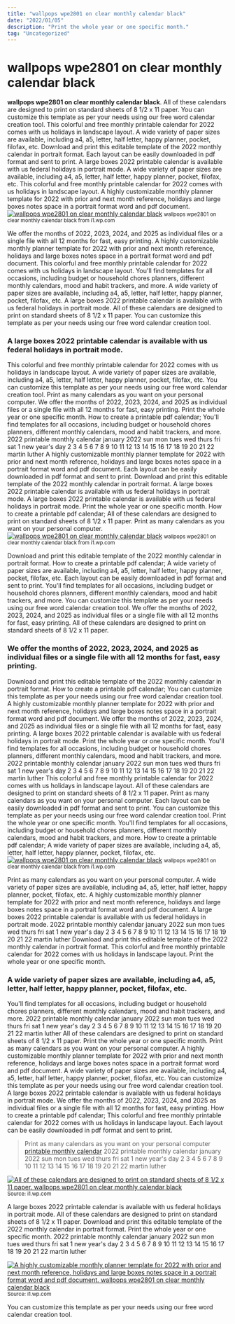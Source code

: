 ```yaml
---
title: "wallpops wpe2801 on clear monthly calendar black"
date: "2022/01/05"
description: "Print the whole year or one specific month."
tag: "Uncategorized"
---
```


# wallpops wpe2801 on clear monthly calendar black
**wallpops wpe2801 on clear monthly calendar black**. All of these calendars are designed to print on standard sheets of 8 1/2 x 11 paper. You can customize this template as per your needs using our free word calendar creation tool. This colorful and free monthly printable calendar for 2022 comes with us holidays in landscape layout. A wide variety of paper sizes are available, including a4, a5, letter, half letter, happy planner, pocket, filofax, etc. Download and print this editable template of the 2022 monthly calendar in portrait format.
Each layout can be easily downloaded in pdf format and sent to print. A large boxes 2022 printable calendar is available with us federal holidays in portrait mode. A wide variety of paper sizes are available, including a4, a5, letter, half letter, happy planner, pocket, filofax, etc. This colorful and free monthly printable calendar for 2022 comes with us holidays in landscape layout. A highly customizable monthly planner template for 2022 with prior and next month reference, holidays and large boxes notes space in a portrait format word and pdf document.
[![wallpops wpe2801 on clear monthly calendar black](https://i1.wp.com/B07DQ6L73N "wallpops wpe2801 on clear monthly calendar black")](https://i1.wp.com/B07DQ6L73N)
<small>wallpops wpe2801 on clear monthly calendar black from i1.wp.com</small>

We offer the months of 2022, 2023, 2024, and 2025 as individual files or a single file with all 12 months for fast, easy printing. A highly customizable monthly planner template for 2022 with prior and next month reference, holidays and large boxes notes space in a portrait format word and pdf document. This colorful and free monthly printable calendar for 2022 comes with us holidays in landscape layout. You&#039;ll find templates for all occasions, including budget or household chores planners, different monthly calendars, mood and habit trackers, and more. A wide variety of paper sizes are available, including a4, a5, letter, half letter, happy planner, pocket, filofax, etc. A large boxes 2022 printable calendar is available with us federal holidays in portrait mode. All of these calendars are designed to print on standard sheets of 8 1/2 x 11 paper. You can customize this template as per your needs using our free word calendar creation tool.

### A large boxes 2022 printable calendar is available with us federal holidays in portrait mode.
This colorful and free monthly printable calendar for 2022 comes with us holidays in landscape layout. A wide variety of paper sizes are available, including a4, a5, letter, half letter, happy planner, pocket, filofax, etc. You can customize this template as per your needs using our free word calendar creation tool. Print as many calendars as you want on your personal computer. We offer the months of 2022, 2023, 2024, and 2025 as individual files or a single file with all 12 months for fast, easy printing. Print the whole year or one specific month. How to create a printable pdf calendar; You&#039;ll find templates for all occasions, including budget or household chores planners, different monthly calendars, mood and habit trackers, and more. 2022 printable monthly calendar january 2022 sun mon tues wed thurs fri sat 1 new year&#039;s day 2 3 4 5 6 7 8 9 10 11 12 13 14 15 16 17 18 19 20 21 22 martin luther A highly customizable monthly planner template for 2022 with prior and next month reference, holidays and large boxes notes space in a portrait format word and pdf document. Each layout can be easily downloaded in pdf format and sent to print. Download and print this editable template of the 2022 monthly calendar in portrait format. A large boxes 2022 printable calendar is available with us federal holidays in portrait mode.
A large boxes 2022 printable calendar is available with us federal holidays in portrait mode. Print the whole year or one specific month. How to create a printable pdf calendar; All of these calendars are designed to print on standard sheets of 8 1/2 x 11 paper. Print as many calendars as you want on your personal computer.
[![wallpops wpe2801 on clear monthly calendar black](https://i1.wp.com/B07DQ6L73N "wallpops wpe2801 on clear monthly calendar black")](https://i1.wp.com/B07DQ6L73N)
<small>wallpops wpe2801 on clear monthly calendar black from i1.wp.com</small>

Download and print this editable template of the 2022 monthly calendar in portrait format. How to create a printable pdf calendar; A wide variety of paper sizes are available, including a4, a5, letter, half letter, happy planner, pocket, filofax, etc. Each layout can be easily downloaded in pdf format and sent to print. You&#039;ll find templates for all occasions, including budget or household chores planners, different monthly calendars, mood and habit trackers, and more. You can customize this template as per your needs using our free word calendar creation tool. We offer the months of 2022, 2023, 2024, and 2025 as individual files or a single file with all 12 months for fast, easy printing. All of these calendars are designed to print on standard sheets of 8 1/2 x 11 paper.

### We offer the months of 2022, 2023, 2024, and 2025 as individual files or a single file with all 12 months for fast, easy printing.
Download and print this editable template of the 2022 monthly calendar in portrait format. How to create a printable pdf calendar; You can customize this template as per your needs using our free word calendar creation tool. A highly customizable monthly planner template for 2022 with prior and next month reference, holidays and large boxes notes space in a portrait format word and pdf document. We offer the months of 2022, 2023, 2024, and 2025 as individual files or a single file with all 12 months for fast, easy printing. A large boxes 2022 printable calendar is available with us federal holidays in portrait mode. Print the whole year or one specific month. You&#039;ll find templates for all occasions, including budget or household chores planners, different monthly calendars, mood and habit trackers, and more. 2022 printable monthly calendar january 2022 sun mon tues wed thurs fri sat 1 new year&#039;s day 2 3 4 5 6 7 8 9 10 11 12 13 14 15 16 17 18 19 20 21 22 martin luther This colorful and free monthly printable calendar for 2022 comes with us holidays in landscape layout. All of these calendars are designed to print on standard sheets of 8 1/2 x 11 paper. Print as many calendars as you want on your personal computer. Each layout can be easily downloaded in pdf format and sent to print.
You can customize this template as per your needs using our free word calendar creation tool. Print the whole year or one specific month. You&#039;ll find templates for all occasions, including budget or household chores planners, different monthly calendars, mood and habit trackers, and more. How to create a printable pdf calendar; A wide variety of paper sizes are available, including a4, a5, letter, half letter, happy planner, pocket, filofax, etc.
[![wallpops wpe2801 on clear monthly calendar black](https://i1.wp.com/B07DQ6L73N "wallpops wpe2801 on clear monthly calendar black")](https://i1.wp.com/B07DQ6L73N)
<small>wallpops wpe2801 on clear monthly calendar black from i1.wp.com</small>

Print as many calendars as you want on your personal computer. A wide variety of paper sizes are available, including a4, a5, letter, half letter, happy planner, pocket, filofax, etc. A highly customizable monthly planner template for 2022 with prior and next month reference, holidays and large boxes notes space in a portrait format word and pdf document. A large boxes 2022 printable calendar is available with us federal holidays in portrait mode. 2022 printable monthly calendar january 2022 sun mon tues wed thurs fri sat 1 new year&#039;s day 2 3 4 5 6 7 8 9 10 11 12 13 14 15 16 17 18 19 20 21 22 martin luther Download and print this editable template of the 2022 monthly calendar in portrait format. This colorful and free monthly printable calendar for 2022 comes with us holidays in landscape layout. Print the whole year or one specific month.

### A wide variety of paper sizes are available, including a4, a5, letter, half letter, happy planner, pocket, filofax, etc.
You&#039;ll find templates for all occasions, including budget or household chores planners, different monthly calendars, mood and habit trackers, and more. 2022 printable monthly calendar january 2022 sun mon tues wed thurs fri sat 1 new year&#039;s day 2 3 4 5 6 7 8 9 10 11 12 13 14 15 16 17 18 19 20 21 22 martin luther All of these calendars are designed to print on standard sheets of 8 1/2 x 11 paper. Print the whole year or one specific month. Print as many calendars as you want on your personal computer. A highly customizable monthly planner template for 2022 with prior and next month reference, holidays and large boxes notes space in a portrait format word and pdf document. A wide variety of paper sizes are available, including a4, a5, letter, half letter, happy planner, pocket, filofax, etc. You can customize this template as per your needs using our free word calendar creation tool. A large boxes 2022 printable calendar is available with us federal holidays in portrait mode. We offer the months of 2022, 2023, 2024, and 2025 as individual files or a single file with all 12 months for fast, easy printing. How to create a printable pdf calendar; This colorful and free monthly printable calendar for 2022 comes with us holidays in landscape layout. Each layout can be easily downloaded in pdf format and sent to print.

> Print as many calendars as you want on your personal computer [printable monthly calendar](https://rockybarbee.blogspot.com/2022/04/monthly-calendar-free-printable-month.html) 2022 printable monthly calendar january 2022 sun mon tues wed thurs fri sat 1 new year&#039;s day 2 3 4 5 6 7 8 9 10 11 12 13 14 15 16 17 18 19 20 21 22 martin luther

[![All of these calendars are designed to print on standard sheets of 8 1/2 x 11 paper. wallpops wpe2801 on clear monthly calendar black](USD "wallpops wpe2801 on clear monthly calendar black")](https://i1.wp.com/B07DQ6L73N)
<small>Source: i1.wp.com</small>

A large boxes 2022 printable calendar is available with us federal holidays in portrait mode. All of these calendars are designed to print on standard sheets of 8 1/2 x 11 paper. Download and print this editable template of the 2022 monthly calendar in portrait format. Print the whole year or one specific month. 2022 printable monthly calendar january 2022 sun mon tues wed thurs fri sat 1 new year&#039;s day 2 3 4 5 6 7 8 9 10 11 12 13 14 15 16 17 18 19 20 21 22 martin luther

[![A highly customizable monthly planner template for 2022 with prior and next month reference, holidays and large boxes notes space in a portrait format word and pdf document. wallpops wpe2801 on clear monthly calendar black](USD "wallpops wpe2801 on clear monthly calendar black")](https://i1.wp.com/B07DQ6L73N)
<small>Source: i1.wp.com</small>

You can customize this template as per your needs using our free word calendar creation tool.
